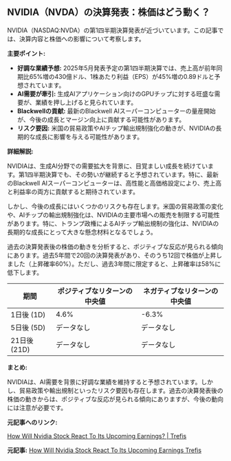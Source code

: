 ## NVIDIA（NVDA）の決算発表：株価はどう動く？

NVIDIA（NASDAQ:NVDA）の第1四半期決算発表が近づいています。この記事では、決算内容と株価への影響について考察します。

**主要ポイント:**

* **好調な業績予想:** 2025年5月発表予定の第1四半期決算では、売上高が前年同期比65%増の430億ドル、1株あたり利益（EPS）が45%増の0.89ドルと予想されています。
* **AI需要が牽引:** 生成AIアプリケーション向けのGPUチップに対する旺盛な需要が、業績を押し上げると見られています。
* **Blackwellの貢献:** 最新のBlackwell AIスーパーコンピューターの量産開始が、今後の成長とマージン向上に貢献する可能性があります。
* **リスク要因:** 米国の貿易政策やAIチップ輸出規制強化の動きが、NVIDIAの長期的な成長に影響を与える可能性があります。

**詳細解説:**

NVIDIAは、生成AI分野での需要拡大を背景に、目覚ましい成長を続けています。第1四半期決算でも、その勢いが継続すると予想されています。特に、最新のBlackwell AIスーパーコンピューターは、高性能と高価格設定により、売上高と利益率の両方に貢献すると期待されています。

しかし、今後の成長にはいくつかのリスクも存在します。米国の貿易政策の変化や、AIチップの輸出規制強化は、NVIDIAの主要市場への販売を制限する可能性があります。特に、トランプ政権によるAIチップ輸出規制の強化は、NVIDIAの長期的な成長にとって大きな懸念材料となるでしょう。

過去の決算発表後の株価の動きを分析すると、ポジティブな反応が見られる傾向にあります。過去5年間で20回の決算発表があり、そのうち12回で株価が上昇しました（上昇確率60%）。ただし、過去3年間に限定すると、上昇確率は58%に低下します。

| 期間 | ポジティブなリターンの中央値 | ネガティブなリターンの中央値 |
|---|---|---|
| 1日後 (1D) | 4.6% | -6.3% |
| 5日後 (5D) | データなし | データなし |
| 21日後 (21D) | データなし | データなし |

**まとめ:**

NVIDIAは、AI需要を背景に好調な業績を維持すると予想されています。しかし、貿易政策や輸出規制といったリスク要因も存在します。過去の決算発表後の株価の動きからは、ポジティブな反応が見られる傾向にありますが、今後の動向には注意が必要です。

**元記事へのリンク:**

[How Will Nvidia Stock React To Its Upcoming Earnings? | Trefis](https://www.trefis.com/stock/nvda/articles/how-will-nvidia-stock-react-to-its-upcoming-earnings)


**元記事:** [How Will Nvidia Stock React To Its Upcoming Earnings Trefis](https://www.trefis.com/stock/nvda/articles/565127/how-will-nvidia-stock-react-to-its-upcoming-earnings/2025-05-02)